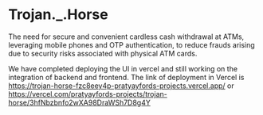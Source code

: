 # Trojan._.Horse
The need for secure and convenient cardless cash withdrawal at ATMs, leveraging mobile phones and OTP authentication, to reduce frauds arising due to security risks associated with physical ATM cards.

We have completed deploying the UI in vercel and still working on the integration of backend and frontend.
The link of deployment in Vercel is https://trojan-horse-fzc8eey4p-pratyayfords-projects.vercel.app/
or https://vercel.com/pratyayfords-projects/trojan-horse/3hfNbzbnfo2wXA98DraWSh7D8g4Y
